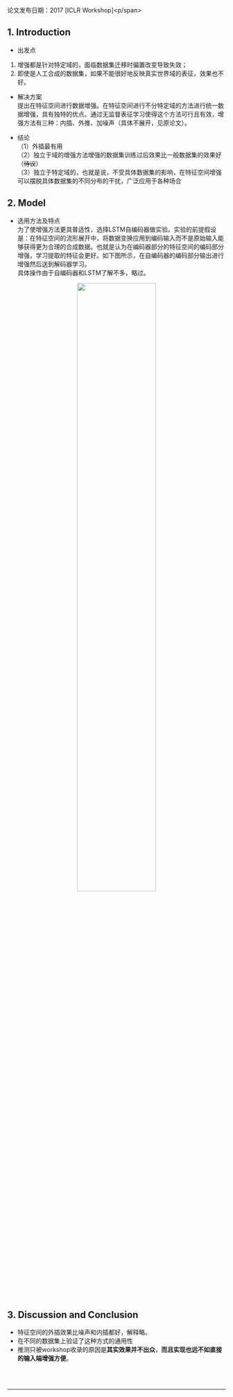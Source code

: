 

<span id="inline-blue">论文发布日期：2017 [ICLR Workshop]<p/span>

## 1. Introduction
* 出发点  
1. 增强都是针对特定域的，面临数据集迁移时偏置改变导致失效；
2. 即使是人工合成的数据集，如果不能很好地反映真实世界域的表征，效果也不好。
<!-- more -->


* 解决方案   
提出在特征空间进行数据增强。在特征空间进行不分特定域的方法进行统一数据增强，具有独特的优点。通过无监督表征学习使得这个方法可行且有效，增强方法有三种：内插、外推、加噪声（具体不展开，见原论文）。

* 结论  
（1）外插最有用     
（2）独立于域的增强方法增强的数据集训练过后效果比一般数据集的效果好（~~待议~~）    
（3）独立于特定域的，也就是说，不受具体数据集的影响，在特征空间增强可以摆脱具体数据集的不同分布的干扰，广泛应用于各种场合

## 2. Model  
* 选用方法及特点  
为了使增强方法更具普适性，选择LSTM自编码器做实验。实验的前提假设是：在特征空间的流形展开中，将数据变换应用到编码输入而不是原始输入能够获得更为合理的合成数据。也就是认为在编码器部分的特征空间的编码部分增强，学习提取的特征会更好。如下图所示，在自编码器的编码部分输出进行增强然后送到解码器学习。         
具体操作由于自编码器和LSTM了解不多，略过。  
<center><img src="http://chaserblog.test.upcdn.net/blogs/paper/Dataset-Augmentationin-In-Feature-Space/Image.png" alt="" style="width:60%" /></center>

## 3. Discussion and Conclusion
* 特征空间的外插效果比噪声和内插都好，解释略。  
* 在不同的数据集上验证了这种方式的通用性  
* 推测只被workshop收录的原因是**其实效果并不出众**，**而且实现也远不如直接的输入端增强方便**。



<br>
<br>
<hr />